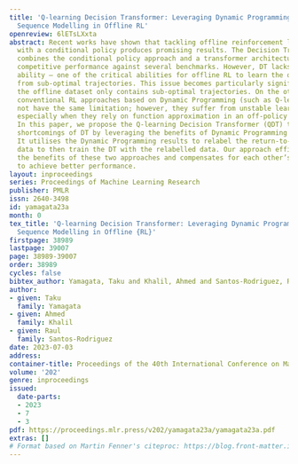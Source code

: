 ```yaml
---
title: 'Q-learning Decision Transformer: Leveraging Dynamic Programming for Conditional
  Sequence Modelling in Offline RL'
openreview: 6lETsLXxta
abstract: Recent works have shown that tackling offline reinforcement learning (RL)
  with a conditional policy produces promising results. The Decision Transformer (DT)
  combines the conditional policy approach and a transformer architecture, showing
  competitive performance against several benchmarks. However, DT lacks stitching
  ability – one of the critical abilities for offline RL to learn the optimal policy
  from sub-optimal trajectories. This issue becomes particularly significant when
  the offline dataset only contains sub-optimal trajectories. On the other hand, the
  conventional RL approaches based on Dynamic Programming (such as Q-learning) do
  not have the same limitation; however, they suffer from unstable learning behaviours,
  especially when they rely on function approximation in an off-policy learning setting.
  In this paper, we propose the Q-learning Decision Transformer (QDT) to address the
  shortcomings of DT by leveraging the benefits of Dynamic Programming (Q-learning).
  It utilises the Dynamic Programming results to relabel the return-to-go in the training
  data to then train the DT with the relabelled data. Our approach efficiently exploits
  the benefits of these two approaches and compensates for each other’s shortcomings
  to achieve better performance.
layout: inproceedings
series: Proceedings of Machine Learning Research
publisher: PMLR
issn: 2640-3498
id: yamagata23a
month: 0
tex_title: 'Q-learning Decision Transformer: Leveraging Dynamic Programming for Conditional
  Sequence Modelling in Offline {RL}'
firstpage: 38989
lastpage: 39007
page: 38989-39007
order: 38989
cycles: false
bibtex_author: Yamagata, Taku and Khalil, Ahmed and Santos-Rodriguez, Raul
author:
- given: Taku
  family: Yamagata
- given: Ahmed
  family: Khalil
- given: Raul
  family: Santos-Rodriguez
date: 2023-07-03
address: 
container-title: Proceedings of the 40th International Conference on Machine Learning
volume: '202'
genre: inproceedings
issued:
  date-parts:
  - 2023
  - 7
  - 3
pdf: https://proceedings.mlr.press/v202/yamagata23a/yamagata23a.pdf
extras: []
# Format based on Martin Fenner's citeproc: https://blog.front-matter.io/posts/citeproc-yaml-for-bibliographies/
---
```

